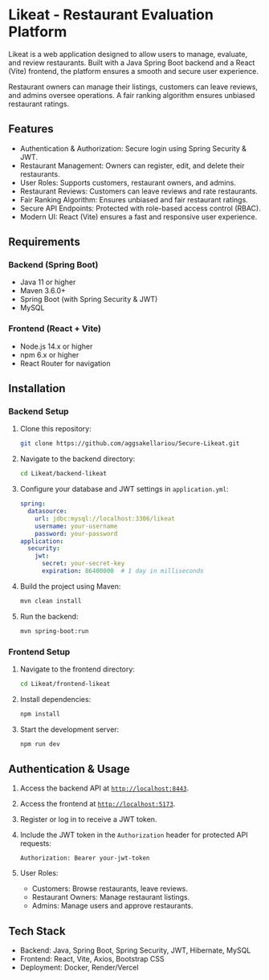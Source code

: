# Likeat - Restaurant Evaluation Platform

Likeat is a web application designed to allow users to manage, evaluate, and review restaurants. Built with a Java Spring Boot backend and a React (Vite) frontend, the platform ensures a smooth and secure user experience.

Restaurant owners can manage their listings, customers can leave reviews, and admins oversee operations. A fair ranking algorithm ensures unbiased restaurant ratings.

## Features

- Authentication & Authorization: Secure login using Spring Security & JWT.
- Restaurant Management: Owners can register, edit, and delete their restaurants.
- User Roles: Supports customers, restaurant owners, and admins.
- Restaurant Reviews: Customers can leave reviews and rate restaurants.
- Fair Ranking Algorithm: Ensures unbiased and fair restaurant ratings.
- Secure API Endpoints: Protected with role-based access control (RBAC).
- Modern UI: React (Vite) ensures a fast and responsive user experience.

## Requirements

### Backend (Spring Boot)
- Java 11 or higher
- Maven 3.6.0+
- Spring Boot (with Spring Security & JWT)
- MySQL

### Frontend (React + Vite)
- Node.js 14.x or higher
- npm 6.x or higher
- React Router for navigation

## Installation

### Backend Setup

1. Clone this repository:

    ```sh
    git clone https://github.com/aggsakellariou/Secure-Likeat.git
    ```

2. Navigate to the backend directory:

    ```sh
    cd Likeat/backend-likeat
    ```

3. Configure your database and JWT settings in `application.yml`:

    ```yaml
    spring:
      datasource:
        url: jdbc:mysql://localhost:3306/likeat
        username: your-username
        password: your-password
    application:
      security:
        jwt:
          secret: your-secret-key
          expiration: 86400000  # 1 day in milliseconds
    ```

4. Build the project using Maven:

    ```sh
    mvn clean install
    ```

5. Run the backend:

    ```sh
    mvn spring-boot:run
    ```

### Frontend Setup

1. Navigate to the frontend directory:

    ```sh
    cd Likeat/frontend-likeat
    ```

2. Install dependencies:

    ```sh
    npm install
    ```

3. Start the development server:

    ```sh
    npm run dev
    ```

## Authentication & Usage

1. Access the backend API at [`http://localhost:8443`](http://localhost:8443).
2. Access the frontend at [`http://localhost:5173`](http://localhost:5173).
3. Register or log in to receive a JWT token.
4. Include the JWT token in the `Authorization` header for protected API requests:

    ```http
    Authorization: Bearer your-jwt-token
    ```

5. User Roles:
   - Customers: Browse restaurants, leave reviews.
   - Restaurant Owners: Manage restaurant listings.
   - Admins: Manage users and approve restaurants.

## Tech Stack

- Backend: Java, Spring Boot, Spring Security, JWT, Hibernate, MySQL
- Frontend: React, Vite, Axios, Bootstrap CSS
- Deployment: Docker, Render/Vercel
